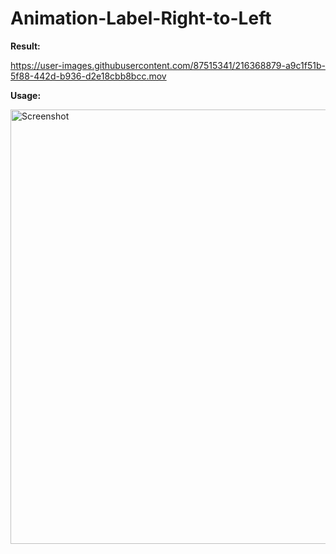 # Animation-Label-Right-to-Left

**Result:**

https://user-images.githubusercontent.com/87515341/216368879-a9c1f51b-5f88-442d-b936-d2e18cbb8bcc.mov



**Usage:**

<img width="695" alt="Screenshot" src="https://user-images.githubusercontent.com/87515341/216368448-e14d37ca-f041-408a-904e-cfc82cf55a36.png">


